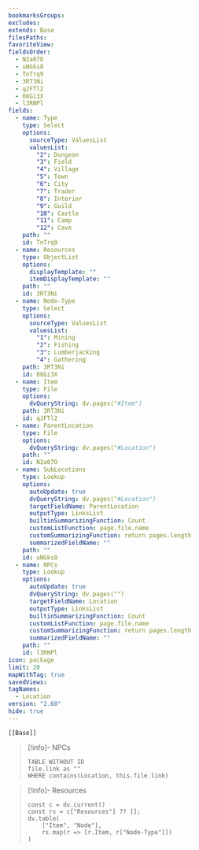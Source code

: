 ```yaml
---
bookmarksGroups: 
excludes: 
extends: Base
filesPaths: 
favoriteView: 
fieldsOrder:
  - N2a07O
  - uNGks8
  - TnTrq9
  - 3RT3Ni
  - qJFTl2
  - 08Gi3X
  - l3RNPl
fields:
  - name: Type
    type: Select
    options:
      sourceType: ValuesList
      valuesList:
        "2": Dungeon
        "3": Field
        "4": Village
        "5": Town
        "6": City
        "7": Trader
        "8": Interior
        "9": Guild
        "10": Castle
        "11": Camp
        "12": Cave
    path: ""
    id: TnTrq9
  - name: Resources
    type: ObjectList
    options:
      displayTemplate: ""
      itemDisplayTemplate: ""
    path: ""
    id: 3RT3Ni
  - name: Node-Type
    type: Select
    options:
      sourceType: ValuesList
      valuesList:
        "1": Mining
        "2": Fishing
        "3": Lumberjacking
        "4": Gathering
    path: 3RT3Ni
    id: 08Gi3X
  - name: Item
    type: File
    options:
      dvQueryString: dv.pages("#Item")
    path: 3RT3Ni
    id: qJFTl2
  - name: ParentLocation
    type: File
    options:
      dvQueryString: dv.pages("#Location")
    path: ""
    id: N2a07O
  - name: SubLocations
    type: Lookup
    options:
      autoUpdate: true
      dvQueryString: dv.pages("#Location")
      targetFieldName: ParentLocation
      outputType: LinksList
      builtinSummarizingFunction: Count
      customListFunction: page.file.name
      customSummarizingFunction: return pages.length
      summarizedFieldName: ""
    path: ""
    id: uNGks8
  - name: NPCs
    type: Lookup
    options:
      autoUpdate: true
      dvQueryString: dv.pages("")
      targetFieldName: Location
      outputType: LinksList
      builtinSummarizingFunction: Count
      customListFunction: page.file.name
      customSummarizingFunction: return pages.length
      summarizedFieldName: ""
    path: ""
    id: l3RNPl
icon: package
limit: 20
mapWithTag: true
savedViews: 
tagNames:
  - Location
version: "2.68"
hide: true
---
```


```meta-bind-embed
[[Base]]
```

> [!info]- NPCs
> ```dataview
> TABLE WITHOUT ID
> file.link as ""
> WHERE contains(Location, this.file.link)
> ```

> [!info]- Resources
> ```dataviewjs
> const c = dv.current()
> const rs = c["Resources"] ?? [];
> dv.table(
>     ["Item", "Node"],
>     rs.map(r => [r.Item, r["Node-Type"]])
> )
> ```